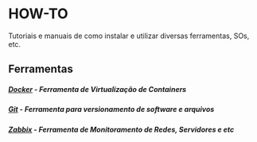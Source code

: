 # HOW-TO
Tutoriais e manuais de como instalar e utilizar diversas ferramentas, SOs, etc.

## Ferramentas
##### [Docker](https://github.com/Augusto-Fadanelli/HOW-TO/blob/main/docker/docker.md) - Ferramenta de Virtualização de Containers
##### [Git](https://github.com/Augusto-Fadanelli/HOW-TO/blob/main/git/git.md) - Ferramenta para versionamento de software e arquivos
##### [Zabbix](https://github.com/Augusto-Fadanelli/HOW-TO/blob/main/zabbix/zabbix.md) - Ferramenta de Monitoramento de Redes, Servidores e etc
